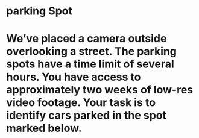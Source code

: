 # parking Spot

# We’ve placed a camera outside overlooking a street. The parking spots have a time limit of several hours. You have access to approximately two weeks of low-res video footage. ​Your task is to identify cars parked in the spot marked below.
<!--stackedit_data:
eyJoaXN0b3J5IjpbNjA5MTA5Mzc1LC0xMTgwNDUzOTQ2XX0=
-->